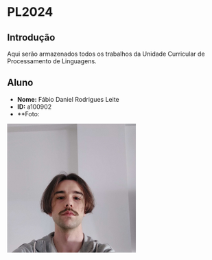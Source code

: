 # PL2024

## Introdução 
Aqui serão armazenados todos os trabalhos da Unidade Curricular de Processamento de Linguagens.

## Aluno

- **Nome:** Fábio Daniel Rodrigues Leite
- **ID:** a100902
- **Foto:
<img src="pic.jpg" alt="Fotografia do aluno" width="300" height="300">